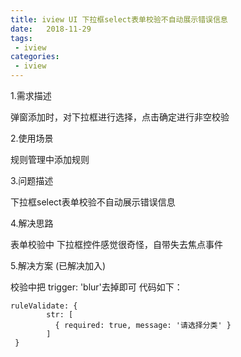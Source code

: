 ```yaml
---
title: iview UI 下拉框select表单校验不自动展示错误信息
date:   2018-11-29 
tags:
 - iview
categories:
 - iview
---
```

1.需求描述

弹窗添加时，对下拉框进行选择，点击确定进行非空校验

2.使用场景

规则管理中添加规则


3.问题描述

下拉框select表单校验不自动展示错误信息


4.解决思路

表单校验中 下拉框控件感觉很奇怪，自带失去焦点事件


5.解决方案 (已解决加入)

校验中把 trigger: 'blur'去掉即可
代码如下：
```
ruleValidate: {
        str: [
          { required: true, message: '请选择分类' }
        ]
 }
```

